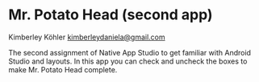 # Mr. Potato Head (second app)


Kimberley Köhler <kimberleydaniela@gmail.com>

The second assignment of Native App Studio to get familiar with Android Studio and layouts. 
In this app you can check and uncheck the boxes to make Mr. Potato Head complete.
